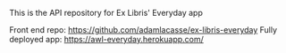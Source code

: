 This is the API repository for Ex Libris' Everyday app

Front end repo: https://github.com/adamlacasse/ex-libris-everyday
Fully deployed app: https://awl-everyday.herokuapp.com/
